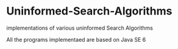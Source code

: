 # Uninformed-Search-Algorithms
implementations of various uninformed Search Algorithms

All the programs implementaed are based on Java SE 6
